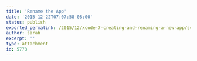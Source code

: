 ```yaml
---
title: 'Rename the App'
date: '2015-12-22T07:07:58-08:00'
status: publish
exported_permalink: /2015/12/xcode-7-creating-and-renaming-a-new-app/screen-shot-2015-12-22-at-7-07-33-am
author: sarah
excerpt: ''
type: attachment
id: 5773
---
```

<!DOCTYPE html PUBLIC "-//W3C//DTD HTML 4.0 Transitional//EN" "http://www.w3.org/TR/REC-html40/loose.dtd">
<?xml encoding="UTF-8">
